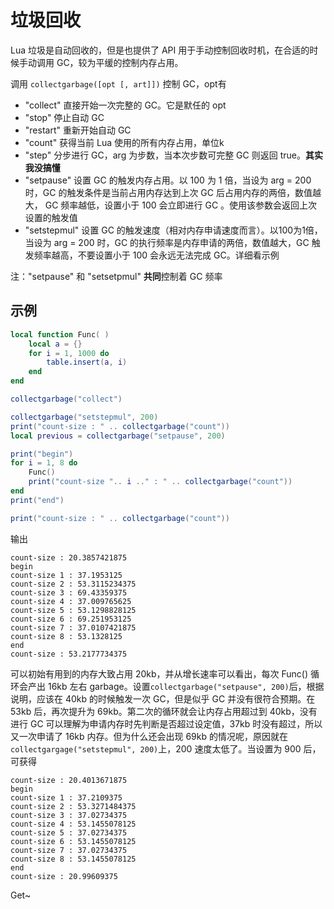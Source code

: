 # 垃圾回收

Lua 垃圾是自动回收的，但是也提供了 API 用于手动控制回收时机，在合适的时候手动调用 GC，较为平缓的控制内存占用。

调用 `collectgarbage([opt [, art]])` 控制 GC，opt有

* "collect" 直接开始一次完整的 GC。它是默任的 opt
* "stop" 停止自动 GC
* "restart" 重新开始自动 GC
* "count" 获得当前 Lua 使用的所有内存占用，单位k
* "step" 分步进行 GC，arg 为步数，当本次步数可完整 GC 则返回 true。**其实我没搞懂**
* "setpause" 设置 GC 的触发内存占用。以 100 为 1 倍，当设为 arg = 200 时，GC 的触发条件是当前占用内存达到上次 GC 后占用内存的两倍，数值越大， GC 频率越低，设置小于 100 会立即进行 GC 。使用该参数会返回上次设置的触发值
* "setstepmul" 设置 GC 的触发速度（相对内存申请速度而言）。以100为1倍，当设为 arg = 200 时，GC 的执行频率是内存申请的两倍，数值越大，GC 触发频率越高，不要设置小于 100 会永远无法完成 GC。详细看示例

注："setpause" 和 "setsetpmul" **共同**控制着 GC 频率

## 示例

``` lua
local function Func( )
    local a = {}
    for i = 1, 1000 do
        table.insert(a, i)
    end
end

collectgarbage("collect")

collectgarbage("setstepmul", 200)
print("count-size : " .. collectgarbage("count"))
local previous = collectgarbage("setpause", 200)

print("begin")
for i = 1, 8 do
    Func()
    print("count-size ".. i .." : " .. collectgarbage("count"))
end
print("end")

print("count-size : " .. collectgarbage("count"))
```

输出

``` console
count-size : 20.3857421875
begin
count-size 1 : 37.1953125
count-size 2 : 53.3115234375
count-size 3 : 69.43359375
count-size 4 : 37.009765625
count-size 5 : 53.1298828125
count-size 6 : 69.251953125
count-size 7 : 37.0107421875
count-size 8 : 53.1328125
end
count-size : 53.2177734375
```

可以初始有用到的内存大致占用 20kb，并从增长速率可以看出，每次 Func() 循环会产出 16kb 左右 garbage。设置`collectgarbage("setpause", 200)`后，根据说明，应该在 40kb 的时候触发一次 GC，但是似乎 GC 并没有很符合预期。在 53kb 后，再次提升为 69kb。第二次的循环就会让内存占用超过到 40kb，没有进行 GC 可以理解为申请内存时先判断是否超过设定值，37kb 时没有超过，所以又一次申请了 16kb 内存。但为什么还会出现 69kb 的情况呢，原因就在`collectgargage("setstepmul", 200)`上，200 速度太低了。当设置为 900 后，可获得

``` console
count-size : 20.4013671875
begin
count-size 1 : 37.2109375
count-size 2 : 53.3271484375
count-size 3 : 37.02734375
count-size 4 : 53.1455078125
count-size 5 : 37.02734375
count-size 6 : 53.1455078125
count-size 7 : 37.02734375
count-size 8 : 53.1455078125
end
count-size : 20.99609375
```

Get~
